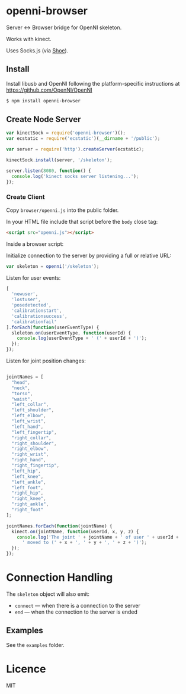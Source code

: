 # openni-browser

Server <-> Browser bridge for OpenNI skeleton.

Works with kinect.

Uses Socks.js (via [Shoe](https://github.com/substack/shoe)).

## Install

Install libusb and OpenNI following the platform-specific instructions at https://github.com/OpenNI/OpenNI

```bash
$ npm install openni-browser
```

## Create Node Server

```js
var kinectSock = require('openni-browser')();
var ecstatic = require('ecstatic')(__dirname + '/public');

var server = require('http').createServer(ecstatic);

kinectSock.install(server, '/skeleton');

server.listen(8080, function() {
  console.log('kinect socks server listening...');
});
```

### Create Client

Copy `browser/openni.js` into the public folder.

In your HTML file include that script before the `body` close tag:

```html
<script src="openni.js"></script>
```

Inside a browser script:

Initialize connection to the server by providing a full or relative URL:

```js
var skeleton = openni('/skeleton');
```

Listen for user events:

```js
[
  'newuser',
  'lostuser',
  'posedetected',
  'calibrationstart',
  'calibrationsuccess',
  'calibrationfail'
].forEach(function(userEventType) {
  sleleton.on(userEventType, function(userId) {
    console.log(userEventType + ' (' + userId + ')');
  });
});
```

Listen for joint position changes:

```js

jointNames = [
  "head",
  "neck",
  "torso",
  "waist",
  "left_collar",
  "left_shoulder",
  "left_elbow",
  "left_wrist",
  "left_hand",
  "left_fingertip",
  "right_collar",
  "right_shoulder",
  "right_elbow",
  "right_wrist",
  "right_hand",
  "right_fingertip",
  "left_hip",
  "left_knee",
  "left_ankle",
  "left_foot",
  "right_hip",
  "right_knee",
  "right_ankle",
  "right_foot"  
];

jointNames.forEach(function(jointName) {
  kinect.on(jointName, function(userId, x, y, z) {
    console.log('The joint ' + jointName + ' of user ' + userId +
      ' moved to (' + x + ', ' + y + ', ' + z + ')');
  });
});
```

# Connection Handling

The `skeleton` object will also emit:

* `connect` — when there is a connection to the server
* `end` — when the connection to the server is ended

## Examples

See the `examples` folder.

# Licence

MIT